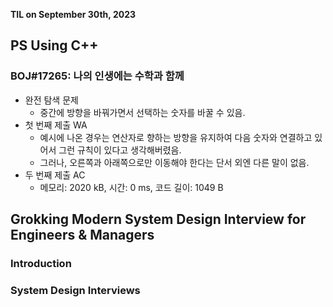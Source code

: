 **TIL on September 30th, 2023**

## PS Using C++
### BOJ#17265: 나의 인생에는 수학과 함께
* 완전 탐색 문제
  - 중간에 방향을 바꿔가면서 선택하는 숫자를 바꿀 수 있음.
* 첫 번째 제출 WA
  - 예시에 나온 경우는 연산자로 향하는 방향을 유지하여 다음 숫자와 연결하고 있어서 그런 규칙이 있다고 생각해버렸음.
  - 그러나, 오른쪽과 아래쪽으로만 이동해야 한다는 단서 외엔 다른 말이 없음. 
* 두 번째 제출 AC
  - 메모리: 2020 kB, 시간: 0 ms, 코드 길이: 1049 B

## Grokking Modern System Design Interview for Engineers & Managers
### Introduction
### System Design Interviews

